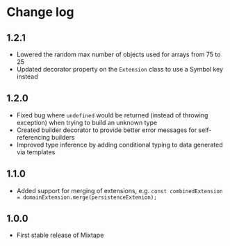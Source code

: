 # Change log

## 1.2.1

* Lowered the random max number of objects used for arrays from 75 to 25
* Updated decorator property on the `Extension` class to use a Symbol key instead

## 1.2.0

* Fixed bug where `undefined` would be returned (instead of throwing exception) when trying to build an unknown type
* Created builder decorator to provide better error messages for self-referencing builders
* Improved type inference by adding conditional typing to data generated via templates

## 1.1.0

* Added support for merging of extensions, e.g. `const combinedExtension = domainExtension.merge(persistenceExtenion);`

## 1.0.0

* First stable release of Mixtape
